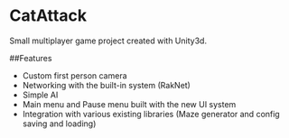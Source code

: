 # CatAttack
Small multiplayer game project created with Unity3d.

##Features
* Custom first person camera
* Networking with the built-in system (RakNet)
* Simple AI
* Main menu and Pause menu built with the new UI system
* Integration with various existing libraries (Maze generator and config saving and loading)
